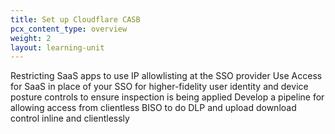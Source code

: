 ```yaml
---
title: Set up Cloudflare CASB
pcx_content_type: overview
weight: 2
layout: learning-unit
---
```


Restricting SaaS apps to use IP allowlisting at the SSO provider
Use Access for SaaS in place of your SSO for higher-fidelity user identity and device posture controls to ensure inspection is being applied
Develop a pipeline for allowing access from clientless BISO to do DLP and upload download control inline and clientlessly
